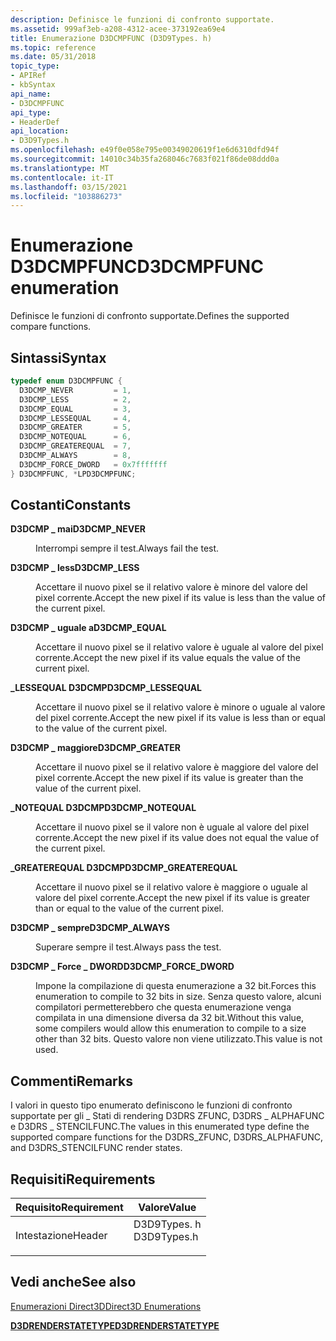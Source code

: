 ```yaml
---
description: Definisce le funzioni di confronto supportate.
ms.assetid: 999af3eb-a208-4312-acee-373192ea69e4
title: Enumerazione D3DCMPFUNC (D3D9Types. h)
ms.topic: reference
ms.date: 05/31/2018
topic_type:
- APIRef
- kbSyntax
api_name:
- D3DCMPFUNC
api_type:
- HeaderDef
api_location:
- D3D9Types.h
ms.openlocfilehash: e49f0e058e795e00349020619f1e6d6310dfd94f
ms.sourcegitcommit: 14010c34b35fa268046c7683f021f86de08ddd0a
ms.translationtype: MT
ms.contentlocale: it-IT
ms.lasthandoff: 03/15/2021
ms.locfileid: "103886273"
---
```

# <a name="d3dcmpfunc-enumeration"></a><span data-ttu-id="29948-103">Enumerazione D3DCMPFUNC</span><span class="sxs-lookup"><span data-stu-id="29948-103">D3DCMPFUNC enumeration</span></span>

<span data-ttu-id="29948-104">Definisce le funzioni di confronto supportate.</span><span class="sxs-lookup"><span data-stu-id="29948-104">Defines the supported compare functions.</span></span>

## <a name="syntax"></a><span data-ttu-id="29948-105">Sintassi</span><span class="sxs-lookup"><span data-stu-id="29948-105">Syntax</span></span>


```C++
typedef enum D3DCMPFUNC { 
  D3DCMP_NEVER         = 1,
  D3DCMP_LESS          = 2,
  D3DCMP_EQUAL         = 3,
  D3DCMP_LESSEQUAL     = 4,
  D3DCMP_GREATER       = 5,
  D3DCMP_NOTEQUAL      = 6,
  D3DCMP_GREATEREQUAL  = 7,
  D3DCMP_ALWAYS        = 8,
  D3DCMP_FORCE_DWORD   = 0x7fffffff
} D3DCMPFUNC, *LPD3DCMPFUNC;
```



## <a name="constants"></a><span data-ttu-id="29948-106">Costanti</span><span class="sxs-lookup"><span data-stu-id="29948-106">Constants</span></span>

<dl> <dt>

<span data-ttu-id="29948-107"><span id="D3DCMP_NEVER"></span><span id="d3dcmp_never"></span>**D3DCMP \_ mai**</span><span class="sxs-lookup"><span data-stu-id="29948-107"><span id="D3DCMP_NEVER"></span><span id="d3dcmp_never"></span>**D3DCMP\_NEVER**</span></span>
</dt> <dd>

<span data-ttu-id="29948-108">Interrompi sempre il test.</span><span class="sxs-lookup"><span data-stu-id="29948-108">Always fail the test.</span></span>

</dd> <dt>

<span data-ttu-id="29948-109"><span id="D3DCMP_LESS"></span><span id="d3dcmp_less"></span>**D3DCMP \_ less**</span><span class="sxs-lookup"><span data-stu-id="29948-109"><span id="D3DCMP_LESS"></span><span id="d3dcmp_less"></span>**D3DCMP\_LESS**</span></span>
</dt> <dd>

<span data-ttu-id="29948-110">Accettare il nuovo pixel se il relativo valore è minore del valore del pixel corrente.</span><span class="sxs-lookup"><span data-stu-id="29948-110">Accept the new pixel if its value is less than the value of the current pixel.</span></span>

</dd> <dt>

<span data-ttu-id="29948-111"><span id="D3DCMP_EQUAL"></span><span id="d3dcmp_equal"></span>**D3DCMP \_ uguale a**</span><span class="sxs-lookup"><span data-stu-id="29948-111"><span id="D3DCMP_EQUAL"></span><span id="d3dcmp_equal"></span>**D3DCMP\_EQUAL**</span></span>
</dt> <dd>

<span data-ttu-id="29948-112">Accettare il nuovo pixel se il relativo valore è uguale al valore del pixel corrente.</span><span class="sxs-lookup"><span data-stu-id="29948-112">Accept the new pixel if its value equals the value of the current pixel.</span></span>

</dd> <dt>

<span data-ttu-id="29948-113"><span id="D3DCMP_LESSEQUAL"></span><span id="d3dcmp_lessequal"></span>**\_LESSEQUAL D3DCMP**</span><span class="sxs-lookup"><span data-stu-id="29948-113"><span id="D3DCMP_LESSEQUAL"></span><span id="d3dcmp_lessequal"></span>**D3DCMP\_LESSEQUAL**</span></span>
</dt> <dd>

<span data-ttu-id="29948-114">Accettare il nuovo pixel se il relativo valore è minore o uguale al valore del pixel corrente.</span><span class="sxs-lookup"><span data-stu-id="29948-114">Accept the new pixel if its value is less than or equal to the value of the current pixel.</span></span>

</dd> <dt>

<span data-ttu-id="29948-115"><span id="D3DCMP_GREATER"></span><span id="d3dcmp_greater"></span>**D3DCMP \_ maggiore**</span><span class="sxs-lookup"><span data-stu-id="29948-115"><span id="D3DCMP_GREATER"></span><span id="d3dcmp_greater"></span>**D3DCMP\_GREATER**</span></span>
</dt> <dd>

<span data-ttu-id="29948-116">Accettare il nuovo pixel se il relativo valore è maggiore del valore del pixel corrente.</span><span class="sxs-lookup"><span data-stu-id="29948-116">Accept the new pixel if its value is greater than the value of the current pixel.</span></span>

</dd> <dt>

<span data-ttu-id="29948-117"><span id="D3DCMP_NOTEQUAL"></span><span id="d3dcmp_notequal"></span>**\_NOTEQUAL D3DCMP**</span><span class="sxs-lookup"><span data-stu-id="29948-117"><span id="D3DCMP_NOTEQUAL"></span><span id="d3dcmp_notequal"></span>**D3DCMP\_NOTEQUAL**</span></span>
</dt> <dd>

<span data-ttu-id="29948-118">Accettare il nuovo pixel se il valore non è uguale al valore del pixel corrente.</span><span class="sxs-lookup"><span data-stu-id="29948-118">Accept the new pixel if its value does not equal the value of the current pixel.</span></span>

</dd> <dt>

<span data-ttu-id="29948-119"><span id="D3DCMP_GREATEREQUAL"></span><span id="d3dcmp_greaterequal"></span>**\_GREATEREQUAL D3DCMP**</span><span class="sxs-lookup"><span data-stu-id="29948-119"><span id="D3DCMP_GREATEREQUAL"></span><span id="d3dcmp_greaterequal"></span>**D3DCMP\_GREATEREQUAL**</span></span>
</dt> <dd>

<span data-ttu-id="29948-120">Accettare il nuovo pixel se il relativo valore è maggiore o uguale al valore del pixel corrente.</span><span class="sxs-lookup"><span data-stu-id="29948-120">Accept the new pixel if its value is greater than or equal to the value of the current pixel.</span></span>

</dd> <dt>

<span data-ttu-id="29948-121"><span id="D3DCMP_ALWAYS"></span><span id="d3dcmp_always"></span>**D3DCMP \_ sempre**</span><span class="sxs-lookup"><span data-stu-id="29948-121"><span id="D3DCMP_ALWAYS"></span><span id="d3dcmp_always"></span>**D3DCMP\_ALWAYS**</span></span>
</dt> <dd>

<span data-ttu-id="29948-122">Superare sempre il test.</span><span class="sxs-lookup"><span data-stu-id="29948-122">Always pass the test.</span></span>

</dd> <dt>

<span data-ttu-id="29948-123"><span id="D3DCMP_FORCE_DWORD"></span><span id="d3dcmp_force_dword"></span>**D3DCMP \_ Force \_ DWORD**</span><span class="sxs-lookup"><span data-stu-id="29948-123"><span id="D3DCMP_FORCE_DWORD"></span><span id="d3dcmp_force_dword"></span>**D3DCMP\_FORCE\_DWORD**</span></span>
</dt> <dd>

<span data-ttu-id="29948-124">Impone la compilazione di questa enumerazione a 32 bit.</span><span class="sxs-lookup"><span data-stu-id="29948-124">Forces this enumeration to compile to 32 bits in size.</span></span> <span data-ttu-id="29948-125">Senza questo valore, alcuni compilatori permetterebbero che questa enumerazione venga compilata in una dimensione diversa da 32 bit.</span><span class="sxs-lookup"><span data-stu-id="29948-125">Without this value, some compilers would allow this enumeration to compile to a size other than 32 bits.</span></span> <span data-ttu-id="29948-126">Questo valore non viene utilizzato.</span><span class="sxs-lookup"><span data-stu-id="29948-126">This value is not used.</span></span>

</dd> </dl>

## <a name="remarks"></a><span data-ttu-id="29948-127">Commenti</span><span class="sxs-lookup"><span data-stu-id="29948-127">Remarks</span></span>

<span data-ttu-id="29948-128">I valori in questo tipo enumerato definiscono le funzioni di confronto supportate per gli \_ Stati di rendering D3DRS ZFUNC, D3DRS \_ ALPHAFUNC e D3DRS \_ STENCILFUNC.</span><span class="sxs-lookup"><span data-stu-id="29948-128">The values in this enumerated type define the supported compare functions for the D3DRS\_ZFUNC, D3DRS\_ALPHAFUNC, and D3DRS\_STENCILFUNC render states.</span></span>

## <a name="requirements"></a><span data-ttu-id="29948-129">Requisiti</span><span class="sxs-lookup"><span data-stu-id="29948-129">Requirements</span></span>



| <span data-ttu-id="29948-130">Requisito</span><span class="sxs-lookup"><span data-stu-id="29948-130">Requirement</span></span> | <span data-ttu-id="29948-131">Valore</span><span class="sxs-lookup"><span data-stu-id="29948-131">Value</span></span> |
|-------------------|----------------------------------------------------------------------------------------|
| <span data-ttu-id="29948-132">Intestazione</span><span class="sxs-lookup"><span data-stu-id="29948-132">Header</span></span><br/> | <dl> <span data-ttu-id="29948-133"><dt>D3D9Types. h</dt></span><span class="sxs-lookup"><span data-stu-id="29948-133"><dt>D3D9Types.h</dt></span></span> </dl> |



## <a name="see-also"></a><span data-ttu-id="29948-134">Vedi anche</span><span class="sxs-lookup"><span data-stu-id="29948-134">See also</span></span>

<dl> <dt>

[<span data-ttu-id="29948-135">Enumerazioni Direct3D</span><span class="sxs-lookup"><span data-stu-id="29948-135">Direct3D Enumerations</span></span>](dx9-graphics-reference-d3d-enums.md)
</dt> <dt>

[<span data-ttu-id="29948-136">**D3DRENDERSTATETYPE**</span><span class="sxs-lookup"><span data-stu-id="29948-136">**D3DRENDERSTATETYPE**</span></span>](./d3drenderstatetype.md)
</dt> </dl>

 

 
